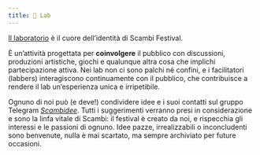 ```yaml
---
title: 🧪 Lab
---
```


[Il laboratorio](https://scambi.org/laboratorio) è il cuore dell’identità di Scambi Festival.

È un’attività progettata per **coinvolgere** il pubblico con discussioni, produzioni artistiche, giochi e qualunque altra cosa che implichi partecipazione attiva. Nei lab non ci sono palchi né confini, e i facilitatori (labbers) interagiscono continuamente con il pubblico, che contribuisce a rendere il lab un’esperienza unica e irripetibile.

Ognuno di noi può (e deve!) condividere idee e i suoi contatti sul gruppo Telegram [_Scambidee_](https://t.me/+1dTBRaAUOENkZWRk). Tutti i suggerimenti verranno presi in considerazione e sono la linfa vitale di Scambi: il festival è creato da noi, e rispecchia gli interessi e le passioni di ognuno. Idee pazze, irrealizzabili o inconcludenti sono benvenute, nulla è mai scartato, ma sempre archiviato per future occasioni.
